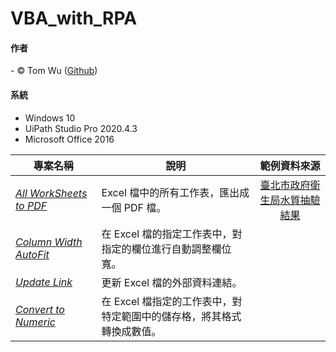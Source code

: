 # VBA_with_RPA   

#### 作者
<span> - &copy; Tom Wu (<a href="https://github.com/YenLinWu">Github</a>) </span>  

#### 系統    
* Windows 10
* UiPath Studio Pro 2020.4.3  
* Microsoft Office 2016
 
| 專案名稱 | 說明 | 範例資料來源 | 
| ---------- | ----------- | :-----------: | 
| *[All WorkSheets to PDF](https://github.com/YenLinWu/RPA_UiPath/tree/master/Excel%20VBA%20x%20UiPath/All%20WorkSheets%20to%20PDF)* | Excel 檔中的所有工作表，匯出成一個 PDF 檔。 | [臺北市政府衛生局水質抽驗結果](https://data.gov.tw/dataset/121918) | 
| *[Column Width AutoFit](https://github.com/YenLinWu/RPA_UiPath/tree/master/Excel%20VBA%20x%20UiPath/Column%20Width%20AutoFit)* | 在 Excel 檔的指定工作表中，對指定的欄位進行自動調整欄位寬。 |  |  
| *[Update Link](https://github.com/YenLinWu/RPA_UiPath/tree/master/Excel%20VBA%20x%20UiPath/Update%20Link)* | 更新 Excel 檔的外部資料連結。 |  |
| *[Convert to Numeric](https://github.com/YenLinWu/RPA_UiPath/tree/master/Excel%20VBA%20x%20UiPath/Convert%20to%20Numeric)* | 在 Excel 檔指定的工作表中，對特定範圍中的儲存格，將其格式轉換成數值。 |  |

